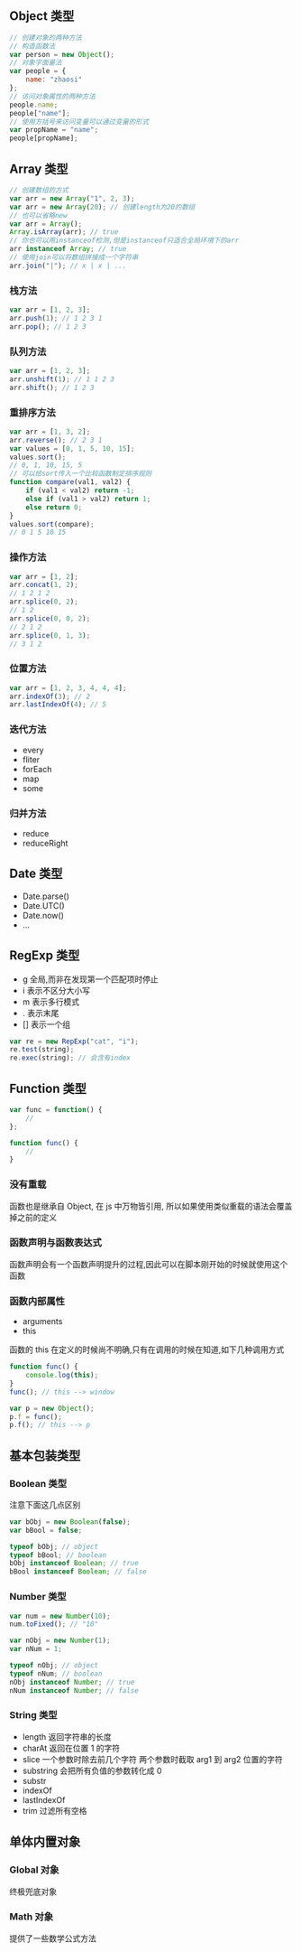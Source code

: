 ## Object 类型

```js
// 创建对象的两种方法
// 构造函数法
var person = new Object();
// 对象字面量法
var people = {
    name: "zhaosi"
};
// 访问对象属性的两种方法
people.name;
people["name"];
// 使用方括号来访问变量可以通过变量的形式
var propName = "name";
people[propName];
```

## Array 类型

```js
// 创建数组的方式
var arr = new Array("1", 2, 3);
var arr = new Array(20); // 创建length为20的数组
// 也可以省略new
var arr = Array();
Array.isArray(arr); // true
// 你也可以用instanceof检测,但是instanceof只适合全局环境下的arr
arr instanceof Array; // true
// 使用join可以将数组拼接成一个字符串
arr.join("|"); // x | x | ...
```

### 栈方法

```js
var arr = [1, 2, 3];
arr.push(1); // 1 2 3 1
arr.pop(); // 1 2 3
```

### 队列方法

```js
var arr = [1, 2, 3];
arr.unshift(1); // 1 1 2 3
arr.shift(); // 1 2 3
```

### 重排序方法

```js
var arr = [1, 3, 2];
arr.reverse(); // 2 3 1
var values = [0, 1, 5, 10, 15];
values.sort();
// 0, 1, 10, 15, 5
// 可以给sort传入一个比较函数制定排序规则
function compare(val1, val2) {
    if (val1 < val2) return -1;
    else if (val1 > val2) return 1;
    else return 0;
}
values.sort(compare);
// 0 1 5 10 15
```

### 操作方法

```js
var arr = [1, 2];
arr.concat(1, 2);
// 1 2 1 2
arr.splice(0, 2);
// 1 2
arr.splice(0, 0, 2);
// 2 1 2
arr.splice(0, 1, 3);
// 3 1 2
```

### 位置方法

```js
var arr = [1, 2, 3, 4, 4, 4];
arr.indexOf(3); // 2
arr.lastIndexOf(4); // 5
```

### 迭代方法

-   every
-   fliter
-   forEach
-   map
-   some

### 归并方法

-   reduce
-   reduceRight

## Date 类型

-   Date.parse()
-   Date.UTC()
-   Date.now()
-   ...

## RegExp 类型

-   g 全局,而非在发现第一个匹配项时停止
-   i 表示不区分大小写
-   m 表示多行模式
-   . 表示末尾
-   [] 表示一个组

```js
var re = new RepExp("cat", "i");
re.test(string);
re.exec(string); // 会含有index
```

## Function 类型

```js
var func = function() {
    //
};

function func() {
    //
}
```

### 没有重载

函数也是继承自 Object, 在 js 中万物皆引用, 所以如果使用类似重载的语法会覆盖掉之前的定义

### 函数声明与函数表达式

函数声明会有一个函数声明提升的过程,因此可以在脚本刚开始的时候就使用这个函数

### 函数内部属性

-   arguments
-   this

函数的 this 在定义的时候尚不明确,只有在调用的时候在知道,如下几种调用方式

```js
function func() {
    console.log(this);
}
func(); // this --> window

var p = new Object();
p.f = func();
p.f(); // this --> p
```

## 基本包装类型

### Boolean 类型

注意下面这几点区别

```js
var bObj = new Boolean(false);
var bBool = false;

typeof bObj; // object
typeof bBool; // boolean
bObj instanceof Boolean; // true
bBool instanceof Boolean; // false
```

### Number 类型

```js
var num = new Number(10);
num.toFixed(); // "10"

var nObj = new Number(1);
var nNum = 1;

typeof nObj; // object
typeof nNum; // boolean
nObj instanceof Number; // true
nNum instanceof Number; // false
```

### String 类型

-   length 返回字符串的长度
-   charAt 返回在位置 1 的字符
-   slice 一个参数时除去前几个字符 两个参数时截取 arg1 到 arg2 位置的字符
-   substring 会把所有负值的参数转化成 0
-   substr
-   indexOf
-   lastIndexOf
-   trim 过滤所有空格

## 单体内置对象

### Global 对象

终极兜底对象

### Math 对象

提供了一些数学公式方法
